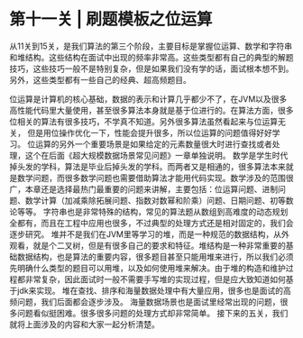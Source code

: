 # 第十一关 | 刷题模板之位运算

从11关到15关，是我们算法的第三个阶段，主要目标是掌握位运算、数学和字符串和堆结构。这些结构在面试中出现的频率非常高。这些类型都有自己的典型的解题技巧，这些技巧一般不是特别复杂，但是如果我们没有学的话，面试根本想不到。另外，这些类型都有一些自己的经典、超高频题目。

位运算是计算机的核心基础，数据的表示和计算几乎都少不了，在JVM以及很多高性能代码里大量使用，甚至很多算法本身就是基于位进行的。在算法方面，很多位相关的算法有很多技巧，不学真不知道。另外很多算法虽然看起来与位运算无关， 但是用位操作优化一下，性能会提升很多，所以位运算的问题值得好好学习。
位运算的另外一个重要场景是如果给定的元素数量很大时进行查找或者处理，这个在后面《超大规模数据场景常见问题》一章单独说明。
数学是学生时代掉头发的学科，算法是毕业后掉头发的学科。而两者又是相通的，很多算法本来就是数学问题，而很多数学问题也需要借助算法才能用代码实现。数学涉及的范围很广，本章还是选择最热门最重要的问题来讲解，主要包括：位运算问题、进制问题、数学计算（加减乘除拓展问题、指数对数幂和阶乘）问题、日期问题、初等数论等等。
字符串也是非常特殊的结构，常见的算法题从数组到高难度的动态规划全都有，而且在工程中应用也很多，不过典型的处理方式还是相对固定的，我们会逐步研究。
堆并不是我们在JVM里等学习的堆，而是一种规范的数据结构，从外观看，就是个二叉树，但是有很多自己的要求和特征。堆结构是一种非常重要的基础数据结构，也是算法的重要内容，很多题目甚至只能用堆来进行，所以我们必须先明确什么类型的题目可以用堆，以及如何使用堆来解决。由于堆的构造和维护过程都非常复杂，因此面试时一般不需要手写堆的实现过程，但是应大致知道如何基于jdk来实现。 
堆在查找、排序和海量数据处理中有大量应用，很多也是面试的高频问题，我们后面都会逐步涉及。
海量数据场景也是面试里经常出现的问题，很多问题看似挺困难。很多很多问题的处理方式却非常简单。
接下来的五关，我们就将上面涉及的内容和大家一起分析清楚。